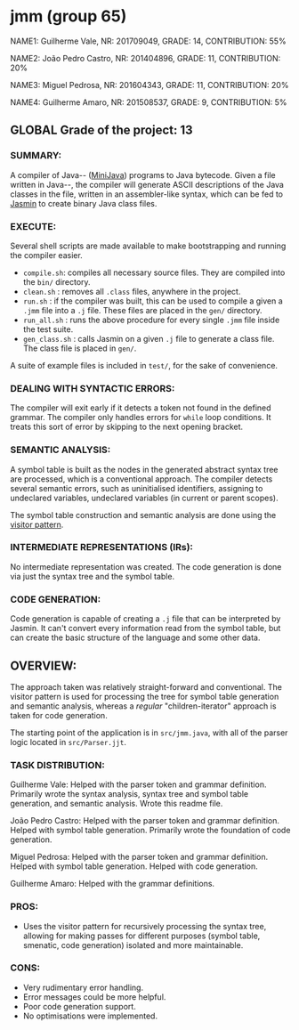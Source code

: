 # jmm (group 65)

NAME1: Guilherme Vale, NR: 201709049, GRADE: 14, CONTRIBUTION: 55%

NAME2: João Pedro Castro, NR: 201404896, GRADE: 11, CONTRIBUTION: 20%

NAME3: Miguel Pedrosa, NR: 201604343, GRADE: 11, CONTRIBUTION: 20%

NAME4: Guilherme Amaro, NR: 201508537, GRADE: 9, CONTRIBUTION: 5%

## GLOBAL Grade of the project: 13

### SUMMARY: 

A compiler of Java-- ([MiniJava][minijava]) programs to Java bytecode. 
Given a file written in Java--, the compiler will generate ASCII descriptions of the Java classes in the file, written in an assembler-like syntax, which can be fed to [Jasmin][jasmin] to create binary Java class files.

### EXECUTE: 

Several shell scripts are made available to make bootstrapping and running the compiler easier.

- `compile.sh`: compiles all necessary source files. They are compiled into the `bin/` directory.
- `clean.sh` : removes all `.class` files, anywhere in the project.
- `run.sh` : if the compiler was built, this can be used to compile a given a `.jmm` file into a `.j` file. These files are placed in the `gen/` directory.
- `run_all.sh` : runs the above procedure for every single `.jmm` file inside the test suite.
- `gen_class.sh` : calls Jasmin on a given `.j` file to generate a class file. The class file is placed in `gen/`.

A suite of example files is included in `test/`, for the sake of convenience.

### DEALING WITH SYNTACTIC ERRORS: 

The compiler will exit early if it detects a token not found in the defined grammar. The compiler only handles errors for `while` loop conditions. It treats this sort of error by skipping to the next opening bracket.

### SEMANTIC ANALYSIS: 

A symbol table is built as the nodes in the generated abstract syntax tree are processed, which is a conventional approach.
The compiler detects several semantic errors, such as uninitialised identifiers, assigning to undeclared variables, undeclared
variables (in current or parent scopes).

The symbol table construction and semantic analysis are done using the [visitor pattern][visitor].


### INTERMEDIATE REPRESENTATIONS (IRs): 

No intermediate representation was created. The code generation is done via just the syntax tree and the symbol table.

### CODE GENERATION: 

Code generation is capable of creating a `.j` file that can be interpreted by Jasmin. It can't convert every information read from the symbol table, but can create the basic structure of the language and some other data.

## OVERVIEW: 

The approach taken was relatively straight-forward and conventional.
The visitor pattern is used for processing the tree for symbol table generation and semantic analysis, whereas a *regular* "children-iterator" approach is taken for code generation. 

The starting point of the application is in `src/jmm.java`, with all of the parser logic located in `src/Parser.jjt`.

### TASK DISTRIBUTION: 

Guilherme Vale:
Helped with the parser token and grammar definition. 
Primarily wrote the syntax analysis, syntax tree and symbol table generation, and semantic analysis. 
Wrote this readme file.

João Pedro Castro:
Helped with the parser token and grammar definition. Helped with symbol table generation. Primarily wrote the foundation of code generation.

Miguel Pedrosa:
Helped with the parser token and grammar definition. Helped with symbol table generation. Helped with code generation.

Guilherme Amaro:
Helped with the grammar definitions.

### PROS: 

- Uses the visitor pattern for recursively processing the syntax tree, allowing for making passes for different purposes (symbol table, smenatic, code generation) isolated and more maintainable.

### CONS: 

- Very rudimentary error handling.
- Error messages could be more helpful.
- Poor code generation support. 
- No optimisations were implemented.

[minijava]: http://www.cs.tufts.edu/~sguyer/classes/comp181-2006/minijava.html
[javacc]: https://javacc.org/
[jjtree]: https://javacc.org/jjtree
[jasmin]: http://jasmin.sourceforge.net/
[visitor]: https://en.wikipedia.org/wiki/Visitor_pattern
